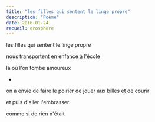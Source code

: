 ```yaml
---
title: "les filles qui sentent le linge propre"
description: "Poème"
date: 2016-01-24
recueil: erosphere
---
```


les filles qui sentent le linge propre

nous transportent en enfance
à l'école

là où l'on tombe amoureux

*

on a envie de faire le poirier
de jouer aux billes et de courir

et puis d'aller l'embrasser

comme si de rien n'était
